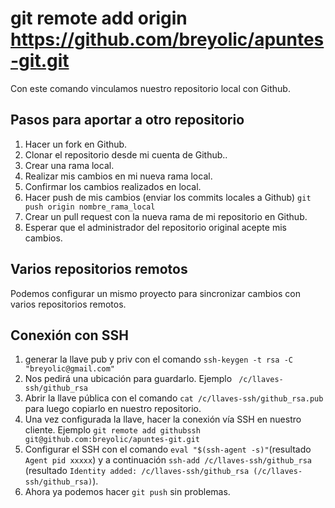# git remote add origin https://github.com/breyolic/apuntes-git.git
Con este comando vinculamos nuestro repositorio local con Github.

## Pasos para aportar a otro repositorio
1. Hacer un fork en Github.
2. Clonar el repositorio desde mi cuenta de Github..
3. Crear una rama local.
4. Realizar mis cambios en mi nueva rama local.
5. Confirmar los cambios realizados en local.
6. Hacer push de mis cambios (enviar los commits locales a Github) `git push origin nombre_rama_local`
7. Crear un pull request con la nueva rama de mi repositorio en Github.
8. Esperar que el administrador del repositorio original acepte mis cambios.

## Varios repositorios remotos
Podemos configurar un mismo proyecto para sincronizar cambios con varios repositorios remotos.

## Conexión con SSH
1. generar la llave pub y priv con el comando `ssh-keygen -t rsa -C "breyolic@gmail.com"`
2. Nos pedirá una ubicación para guardarlo. Ejemplo ` /c/llaves-ssh/github_rsa`
3. Abrir la llave pública con el comando `cat /c/llaves-ssh/github_rsa.pub` para luego copiarlo en nuestro repositorio.
4. Una vez configurada la llave, hacer la conexión vía SSH en nuestro cliente. Ejemplo `git remote add githubssh git@github.com:breyolic/apuntes-git.git`
5. Configurar el SSH con el comando `eval "$(ssh-agent -s)"`(resultado `Agent pid xxxxx`) y a continuación `ssh-add /c/llaves-ssh/github_rsa` (resultado `Identity added: /c/llaves-ssh/github_rsa (/c/llaves-ssh/github_rsa)`).
6. Ahora ya podemos hacer `git push` sin problemas.
